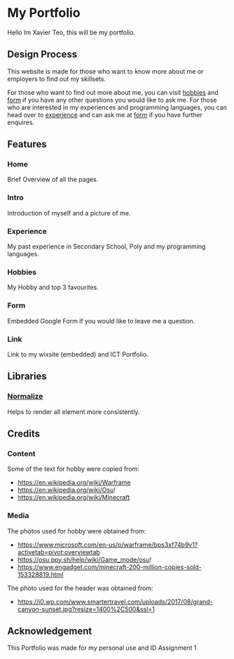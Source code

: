 # My Portfolio
Hello Im Xavier Teo, this will be my portfolio.

## Design Process
This website is made for those who want to know more about me or employers to find out my skillsets.

For those who want to find out more about me, you can visit [hobbies](https://reivaxboido.github.io/Portfolio/hobbies/index.html) and [form](https://reivaxboido.github.io/Portfolio/form/index.html) if you have any other questions you would like to ask me.
For those who are interested in my experiences and programming languages, you can head over to [experience](https://reivaxboido.github.io/Portfolio/experience/index.html) and can ask me at [form](https://reivaxboido.github.io/Portfolio/form/index.html) if you have further enquires.

## Features

### Home
Brief Overview of all the pages.

### Intro
Introduction of myself and a picture of me.

### Experience
My past experience in Secondary School, Poly and my programming languages.

### Hobbies
My Hobby and top 3 favourites.

### Form
Embedded Google Form if you would like to leave me a question.

### Link
Link to my wixsite (embedded) and ICT Portfolio.

## Libraries
### [Normalize](https://necolas.github.io/normalize.css/)
Helps to render all element more consistently.

## Credits
### Content
Some of the text for hobby were copied from:
* https://en.wikipedia.org/wiki/Warframe
* https://en.wikipedia.org/wiki/Osu!
* https://en.wikipedia.org/wiki/Minecraft
### Media
The photos used for hobby were obtained from:
* https://www.microsoft.com/en-us/p/warframe/bps3xf74b9v1?activetab=pivot:overviewtab
* https://osu.ppy.sh/help/wiki/Game_mode/osu!
* https://www.engadget.com/minecraft-200-million-copies-sold-153328819.html

The photo used for the header was obtained from:
* https://i0.wp.com/www.smartertravel.com/uploads/2017/08/grand-canyon-sunset.jpg?resize=1400%2C500&ssl=1

## Acknowledgement
This Portfolio was made for my personal use and ID Assignment 1